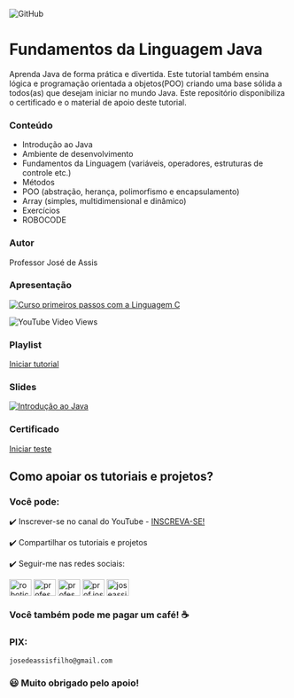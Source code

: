![GitHub](https://img.shields.io/github/license/professorjosedeassis/javaSE)
# Fundamentos da Linguagem Java
Aprenda Java de forma prática e divertida. Este tutorial também ensina lógica e programação orientada a objetos(POO) criando uma base sólida a todos(as) que desejam iniciar no mundo Java. Este repositório disponibiliza o certificado e o material de apoio deste tutorial.
### Conteúdo
* Introdução ao Java
* Ambiente de desenvolvimento
* Fundamentos da Linguagem (variáveis, operadores, estruturas de controle etc.)
* Métodos
* POO (abstração, herança, polimorfismo e encapsulamento)
* Array (simples, multidimensional e dinâmico)
* Exercícios
* ROBOCODE
### Autor
Professor José de Assis
### Apresentação
[![Curso primeiros passos com a Linguagem C](https://img.youtube.com/vi/srNtqw2LEBU/0.jpg)](https://youtu.be/srNtqw2LEBU "Asssistir no YouTube")

![YouTube Video Views](https://img.shields.io/youtube/views/srNtqw2LEBU?style=social)
### Playlist
[Iniciar tutorial](https://www.youtube.com/playlist?list=PLbEOwbQR9lqxdW98mY-40IZQ5i8ZZyeQx)
### Slides
[![Introdução ao Java](https://github.com/professorjosedeassis/javaSE/blob/master/imagens/materialapoio.png)](https://professorjosedeassis.github.io/javaSE/ "Apresentação dos slides")
### Certificado
[Iniciar teste](https://forms.gle/xGDz46yvMu3wHJoWA)
## Como apoiar os tutoriais e projetos?
### Você pode:
:heavy_check_mark: Inscrever-se no canal do YouTube - [INSCREVA-SE!](https://www.youtube.com/c/RoboticapraticaBr/?sub_confirmation=1)

:heavy_check_mark: Compartilhar os tutoriais e projetos

:heavy_check_mark: Seguir-me nas redes sociais:
<p align="left">
<a href="https://www.youtube.com/c/roboticapraticabr" target="blank"><img align="center" src="https://raw.githubusercontent.com/rahuldkjain/github-profile-readme-generator/master/src/images/icons/Social/youtube.svg" alt="roboticapraticabr" height="30" width="40" /></a>
<a href="https://linkedin.com/in/professorjosedeassis" target="blank"><img align="center" src="https://raw.githubusercontent.com/rahuldkjain/github-profile-readme-generator/master/src/images/icons/Social/linked-in-alt.svg" alt="professorjosedeassis" height="30" width="40" /></a>
<a href="https://fb.com/professorjosedeassis" target="blank"><img align="center" src="https://raw.githubusercontent.com/rahuldkjain/github-profile-readme-generator/master/src/images/icons/Social/facebook.svg" alt="professorjosedeassis" height="30" width="40" /></a>
<a href="https://instagram.com/prof.joseassis" target="blank"><img align="center" src="https://raw.githubusercontent.com/rahuldkjain/github-profile-readme-generator/master/src/images/icons/Social/instagram.svg" alt="prof.joseassis" height="30" width="40" /></a>
<a href="https://twitter.com/joseassis" target="blank"><img align="center" src="https://raw.githubusercontent.com/rahuldkjain/github-profile-readme-generator/master/src/images/icons/Social/twitter.svg" alt="joseassis" height="30" width="40" /></a>
</p>

### Você também pode me pagar um café! ☕

### PIX:
` josedeassisfilho@gmail.com `

### :smiley: Muito obrigado pelo apoio!
